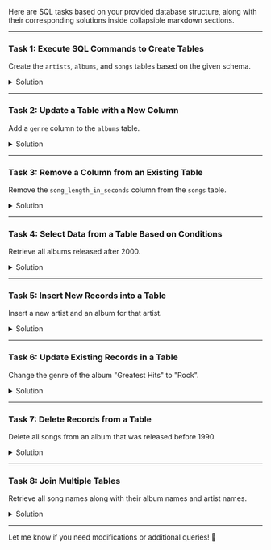 Here are SQL tasks based on your provided database structure, along with their corresponding solutions inside collapsible markdown sections.

---

### **Task 1: Execute SQL Commands to Create Tables**
Create the `artists`, `albums`, and `songs` tables based on the given schema.

<details>
<summary>Solution</summary>

```sql
CREATE TABLE `artists` (
  `artist_id` int NOT NULL AUTO_INCREMENT,
  `artist_name` varchar(255) NOT NULL,
  `artist_date_of_birth` date DEFAULT NULL,
  PRIMARY KEY (`artist_id`)
) ENGINE=InnoDB AUTO_INCREMENT=13 DEFAULT CHARSET=utf8mb4 COLLATE=utf8mb4_0900_ai_ci;

CREATE TABLE `albums` (
  `album_id` int NOT NULL AUTO_INCREMENT,
  `album_name` varchar(255) NOT NULL,
  `album_release_year` int DEFAULT NULL,
  `artist_id` int NOT NULL,
  PRIMARY KEY (`album_id`),
  KEY `artist_id` (`artist_id`),
  CONSTRAINT `albums_ibfk_1` FOREIGN KEY (`artist_id`) REFERENCES `artists` (`artist_id`)
) ENGINE=InnoDB AUTO_INCREMENT=23 DEFAULT CHARSET=utf8mb4 COLLATE=utf8mb4_0900_ai_ci;

CREATE TABLE `songs` (
  `song_id` int NOT NULL AUTO_INCREMENT,
  `song_name` varchar(255) NOT NULL,
  `song_length_in_seconds` int DEFAULT NULL,
  `album_id` int NOT NULL,
  PRIMARY KEY (`song_id`),
  KEY `album_id` (`album_id`),
  CONSTRAINT `songs_ibfk_1` FOREIGN KEY (`album_id`) REFERENCES `albums` (`album_id`)
) ENGINE=InnoDB AUTO_INCREMENT=32 DEFAULT CHARSET=utf8mb4 COLLATE=utf8mb4_0900_ai_ci;
```

</details>

---

### **Task 2: Update a Table with a New Column**
Add a `genre` column to the `albums` table.

<details>
<summary>Solution</summary>

```sql
ALTER TABLE albums ADD COLUMN genre VARCHAR(100) DEFAULT NULL;
```

</details>

---

### **Task 3: Remove a Column from an Existing Table**
Remove the `song_length_in_seconds` column from the `songs` table.

<details>
<summary>Solution</summary>

```sql
ALTER TABLE songs DROP COLUMN song_length_in_seconds;
```

</details>

---

### **Task 4: Select Data from a Table Based on Conditions**
Retrieve all albums released after 2000.

<details>
<summary>Solution</summary>

```sql
SELECT * FROM albums WHERE album_release_year > 2000;
```

</details>

---

### **Task 5: Insert New Records into a Table**
Insert a new artist and an album for that artist.

<details>
<summary>Solution</summary>

```sql
INSERT INTO artists (artist_name, artist_date_of_birth) 
VALUES ('John Doe', '1985-06-15');

INSERT INTO albums (album_name, album_release_year, artist_id, genre) 
VALUES ('Greatest Hits', 2022, LAST_INSERT_ID(), 'Pop');
```

</details>

---

### **Task 6: Update Existing Records in a Table**
Change the genre of the album "Greatest Hits" to "Rock".

<details>
<summary>Solution</summary>

```sql
UPDATE albums 
SET genre = 'Rock' 
WHERE album_name = 'Greatest Hits';
```

</details>

---

### **Task 7: Delete Records from a Table**
Delete all songs from an album that was released before 1990.

<details>
<summary>Solution</summary>

```sql
DELETE FROM songs 
WHERE album_id IN (
    SELECT album_id FROM albums WHERE album_release_year < 1990
);
```

</details>

---

### **Task 8: Join Multiple Tables**
Retrieve all song names along with their album names and artist names.

<details>
<summary>Solution</summary>

```sql
SELECT s.song_name, a.album_name, ar.artist_name 
FROM songs s
JOIN albums a ON s.album_id = a.album_id
JOIN artists ar ON a.artist_id = ar.artist_id;
```

</details>

---

Let me know if you need modifications or additional queries! 🚀